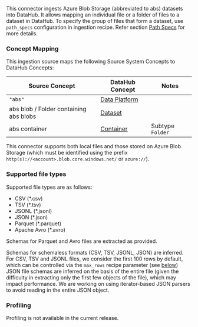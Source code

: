 This connector ingests Azure Blob Storage (abbreviated to abs) datasets into DataHub. It allows mapping an individual
file or a folder of files to a dataset in DataHub.
To specify the group of files that form a dataset, use `path_specs` configuration in ingestion recipe. Refer
section [Path Specs](https://docs.datahub.com/docs/generated/ingestion/sources/s3/#path-specs) for more details.

### Concept Mapping

This ingestion source maps the following Source System Concepts to DataHub Concepts:

| Source Concept                         | DataHub Concept                                                                            | Notes            |
| -------------------------------------- | ------------------------------------------------------------------------------------------ | ---------------- |
| `"abs"`                                | [Data Platform](https://docs.datahub.com/docs/generated/metamodel/entities/dataplatform/) |                  |
| abs blob / Folder containing abs blobs | [Dataset](https://docs.datahub.com/docs/generated/metamodel/entities/dataset/)            |                  |
| abs container                          | [Container](https://docs.datahub.com/docs/generated/metamodel/entities/container/)        | Subtype `Folder` |

This connector supports both local files and those stored on Azure Blob Storage (which must be identified using the
prefix `http(s)://<account>.blob.core.windows.net/` or `azure://`).

### Supported file types

Supported file types are as follows:

- CSV (\*.csv)
- TSV (\*.tsv)
- JSONL (\*.jsonl)
- JSON (\*.json)
- Parquet (\*.parquet)
- Apache Avro (\*.avro)

Schemas for Parquet and Avro files are extracted as provided.

Schemas for schemaless formats (CSV, TSV, JSONL, JSON) are inferred. For CSV, TSV and JSONL files, we consider the first
100 rows by default, which can be controlled via the `max_rows` recipe parameter (see [below](#config-details))
JSON file schemas are inferred on the basis of the entire file (given the difficulty in extracting only the first few
objects of the file), which may impact performance.
We are working on using iterator-based JSON parsers to avoid reading in the entire JSON object.

### Profiling

Profiling is not available in the current release.

